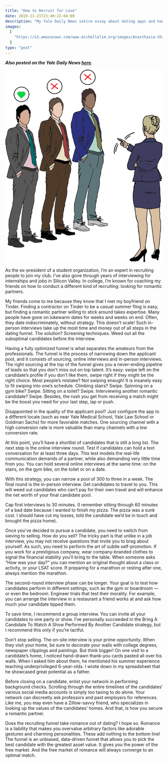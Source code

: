 ```yaml
---
title: "How to Recruit for Love"
date: 2019-11-21T23:40:22-04:00
description: "My Yale Daily News satire essay about dating apps and how they optimize and thereby cheapen dating."
images:
  [
    "https://s3.amazonaws.com/www.michellelim.org/images/Anasthasia-Shilov_Recruiting-for-love_Contributing_Online-1.png",
  ]
type: "post"
---
```


**_Also posted on the Yale Daily News [here](https://yaledailynews.com/blog/2019/11/21/how-to-recruit-for-love/)._**

![How to Recruit for Love Cover Photo by Anastasia Shilov](images/Anasthasia-Shilov_Recruiting-for-love_Contributing_Online-1.png "Drawing by Anastasia Shilov")

As the ex-president of a student organization, I’m an expert in recruiting people to join my club. I’ve also gone through years of interviewing for internships and jobs in Silicon Valley. In college, I’m known for coaching my friends on how to conduct a different kind of recruiting: looking for romantic partners.

My friends come to me because they know that I met my boyfriend on Tinder. Finding a contractor on Tinder to be a casual summer fling is easy, but finding a romantic partner willing to stick around takes expertise. Many people have gone on lukewarm dates for weeks and weeks on end. Often, they date indiscriminately, without strategy. This doesn’t scale! Such in-person interviews take up the most time and money out of all steps in the dating funnel. The solution? Screening techniques. Weed out all the suboptimal candidates before the interview.

Having a fully optimized funnel is what separates the amateurs from the professionals. The funnel is the process of narrowing down the applicant pool, and it consists of sourcing, online interviews and in-person interviews. The right sourcing at the top of the funnel gives you a never-ending pipeline of leads so that you don’t miss out on top talent. It’s easy: swipe left on the candidate’s profile if you don’t like them, swipe right if they might be the right choice. Most people’s mistake? Not swiping enough! It is insanely easy to fit swiping into one’s schedule. Climbing stairs? Swipe. Spinning on a gym bike? Swipe. Sitting on a toilet? Swipe. Interviewing another romantic candidate? Swipe. Besides, the rush you get from receiving a match might be the boost you need for your last step, lap or push.

Disappointed in the quality of the applicant pool? Just configure the app to a different locale (such as near Yale Medical School, Yale Law School or Goldman Sachs) for more favorable matches. One sourcing channel with a high conversion rate is more valuable than many channels with a low conversion rate.

At this point, you’ll have a shortlist of candidates that is still a long list. The next step is the online interview round. Test if candidates can hold a text conversation for at least three days. This test models the real-life communication demands of a partner, while also demanding very little time from you. You can hold several online interviews at the same time: on the stairs, on the gym bike, on the toilet or on a date.

With this strategy, you can narrow a pool of 300 to three in a week. The final round is the in-person interview. Get candidates to travel to you. This will weed out candidates who can’t pay for their own travel and will enhance the net worth of your final candidate pool.

Cap first interviews to 30 minutes. (I remember sitting through 60 minutes of a bad date because I wanted to finish my pizza. The pizza was a sunk cost. I should have cut my losses, told the candidate we’d be in touch and brought the pizza home).

Once you’ve decided to pursue a candidate, you need to switch from sieving to selling. How do you sell? The tricky part is that unlike in a job interview, you may not receive questions that invite you to brag about yourself. As such, you need to perform the art of subtle self-promotion. If you work for a prestigious company, wear company-branded clothes to signal the financial stability you’ll bring to the table. When someone asks “How was your day?” you can mention an original thought about a class or activity, or your LSAT score. If preparing for a marathon or resting after one, always mention the marathon.

The second-round interview phase can be longer. Your goal is to test how candidates perform in different settings, such as the gym or boardroom — or even the bedroom. Engineer trials that test their morality. For example, you can arrange the interview in a restaurant a friend works at and ask how much your candidate tipped them.

To save time, I recommend a group interview. You can invite all your candidates to one party or show. I’ve personally succeeded in the Bring A Candidate To Watch A Show Performed By Another Candidate strategy, but I recommend this only if you’re tactful.

Don’t stop selling. The on-site interview is your prime opportunity. When they visit your home, be sure to decorate your walls with college degrees, newspaper clippings and paintings. But think bigger! On one visit to a candidate’s home, I noticed hand-drawn thank-you cards pasted all over his walls. When I asked him about them, he mentioned his summer experience teaching underprivileged 6-year-olds. I wrote down in my spreadsheet that he showcased great potential as a father.

Before closing on a candidate, enlist your network in performing background checks. Scrolling through the entire timelines of the candidates’ various social media accounts is simply too taxing to do alone. Your network can discreetly ask professors and past employers for references. Like me, you may even have a Zillow-savvy friend, who specializes in looking up the values of the candidates’ homes. And that, is how you secure a romantic partner.

Does the recruiting funnel take romance out of dating? I hope so. Romance is a liability that makes you overvalue arbitrary factors like adorable gestures and charming personalities. These add nothing to the bottom line! The funnel is an unbiased, data-driven funnel that allows you to pick the best candidate with the greatest asset value. It gives you the power of the free market. And the free market of romance will always converge to an optimal match.

